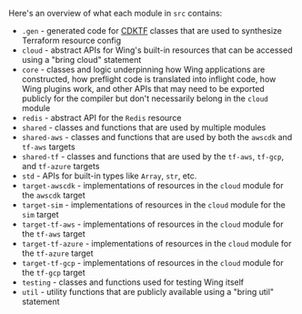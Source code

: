 Here's an overview of what each module in `src` contains:

- `.gen` - generated code for [CDKTF](https://github.com/hashicorp/terraform-cdk) classes that are used to synthesize Terraform resource config
- `cloud` - abstract APIs for Wing's built-in resources that can be accessed using a "bring cloud" statement
- `core` - classes and logic underpinning how Wing applications are constructed, how preflight code is translated into inflight code, how Wing plugins work, and other APIs that may need to be exported publicly for the compiler but don't necessarily belong in the `cloud` module
- `redis` - abstract API for the `Redis` resource
- `shared` - classes and functions that are used by multiple modules
- `shared-aws` - classes and functions that are used by both the `awscdk` and `tf-aws` targets
- `shared-tf` - classes and functions that are used by the `tf-aws`, `tf-gcp`, and `tf-azure` targets
- `std` - APIs for built-in types like `Array`, `str`, etc.
- `target-awscdk` - implementations of resources in the `cloud` module for the `awscdk` target
- `target-sim` - implementations of resources in the `cloud` module for the `sim` target
- `target-tf-aws` - implementations of resources in the `cloud` module for the `tf-aws` target
- `target-tf-azure` - implementations of resources in the `cloud` module for the `tf-azure` target
- `target-tf-gcp` - implementations of resources in the `cloud` module for the `tf-gcp` target
- `testing` - classes and functions used for testing Wing itself
- `util` - utility functions that are publicly available using a "bring util" statement

